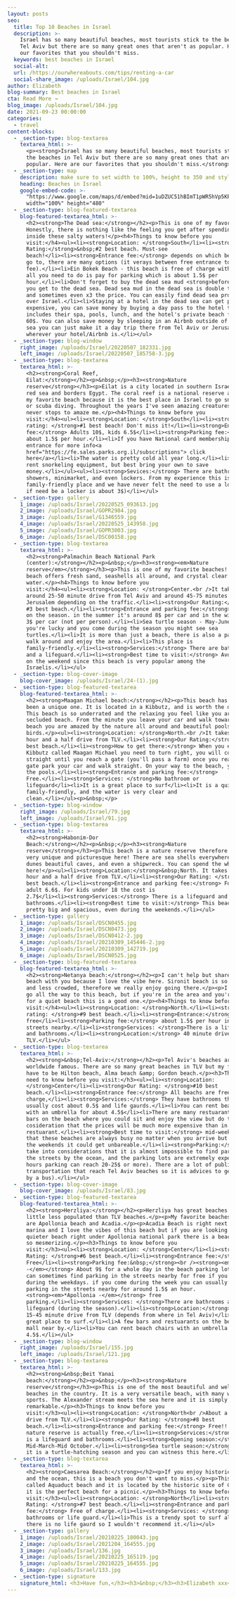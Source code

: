 ```yaml
---
layout: posts
seo:
  title: Top 10 Beaches in Israel
  description: >-
    Israel has so many beautiful beaches, most tourists stick to the beaches in
    Tel Aviv but there are so many great ones that aren't as popular. Here are
    our favorites that you shouldn't miss.
  keywords: best beaches in Israel
  social-alt:
  url: /https://ourwhereabouts.com/tips/renting-a-car
  social-share_image: /uploads/Israel/104.jpg
author: Elizabeth
blog-summary: Best beaches in Israel
cta: Read More →
blog_image: /uploads/Israel/104.jpg
date: 2021-09-23 00:00:00
categories:
  - travel
content-blocks:
  - _section-type: blog-textarea
    textarea_html: >-
      <p><strong>Israel has so many beautiful beaches, most tourists stick to
      the beaches in Tel Aviv but there are so many great ones that aren't as
      popular. Here are our favorites that you shouldn't miss.</strong></p>
  - _section-type: map
    description: make sure to set width to 100%, height to 350 and style to border 2
    heading: Beaches in Israel
    google-embed-code: >-
      "https://www.google.com/maps/d/embed?mid=1uDZUC51hBImT1pWR5hVp5KP5MTQZG9Y&ehbc=2E312F"
      width="100%" height="480"
  - _section-type: blog-featured-textarea
    blog-featured-textarea_html: >-
      <h2><strong>The Dead sea:</strong></h2><p>This is one of my favorites too.
      Honestly, there is nothing like the feeling you get after spending time
      inside these salty waters!</p><h4>Things to know before you
      visit:</h4><ul><li><strong>Location: </strong>South</li><li><strong>Our
      Rating:</strong>&nbsp;#2 best beach. Must-see
      beach!</li><li><strong>Entrance fee:</strong> depends on which beach you
      go to, there are many options (it verays between free entrance to 15$
      fee).</li><li>Ein Bokek Beach - this beach is free of charge with toilets,
      all you need to do is pay for parking which is about 1.5$ per
      hour.</li><li>Don't forget to buy the dead sea mud <strong>before</strong>
      you get to the dead sea. Dead sea mud in the dead sea is double the price
      and sometimes even x3 the price. You can easily find dead sea products all
      over Israel.</li><li>Staying at a hotel in the dead sea can get pretty
      expensive, you can save money by buying a day pass to the hotel that
      includes their spa, pools, lunch, and the hotel's private beach for about
      60$. You can also save money by sleeping in an Airbnb outside of the dead
      sea you can just make it a day trip there from Tel Aviv or Jerusalem or
      wherever your hotel/Airbnb is.</li></ul>
  - _section-type: blog-window
    right_image: /uploads/Israel/20220507_182331.jpg
    left_image: /uploads/Israel/20220507_185758-3.jpg
  - _section-type: blog-textarea
    textarea_html: >-
      <h2><strong>Coral Reef,
      Eilat:</strong></h2><p>&nbsp;</p><h3><strong>Nature
      reserve</strong></h3><p>Eilat is a city located in southern Israel by the
      red sea and borders Egypt. The coral reef is a national reserve and it is
      my favorite beach because it is the best place in Israel to go snorkeling
      or scuba diving. Throughout the years I've seen amazing creatures and it
      never stops to amaze me.</p><h4>Things to know before you
      visit:</h4><ul><li><strong>Location: </strong>South</li><li><strong>Our
      rating: </strong>#1 best beach! Don't miss it!</li><li><strong>Entrance
      fee:</strong> Adults 10$, kids 6.5$</li><li><strong>Parking fee:</strong>
      about 1.5$ per hour.</li><li>If you have National card membership: Free
      entrance for more info<a
      href="https://fe.sales.parks.org.il/subscriptions"> click
      here</a></li><li>The water is pretty cold all year long.</li><li>You can
      rent snorkeling equipment, but best bring your own to save
      money.</li></ul><ul><li><strong>Sevices:</strong> There are bathrooms,
      showers, minimarket, and even lockers. From my experience this is a
      family-friendly place and we have never felt the need to use a locker but
      if need be a locker is about 3$)</li></ul>
  - _section-type: gallery
    1_image: /uploads/Israel/20220525_093613.jpg
    2_image: /uploads/Israel/GOPR2984.jpg
    3_image: /uploads/Israel/G1346559.jpg
    4_image: /uploads/Israel/20220525_143958.jpg
    5_image: /uploads/Israel/GOPR3003.jpg
    6_image: /uploads/Israel/DSC00158.jpg
  - _section-type: blog-textarea
    textarea_html: >-
      <h2><strong>Palmachin Beach National Park
      (center):</strong></h2><p>&nbsp;</p><h3><strong><em>Nature
      reserve</em></strong></h3><p>This is one of my favorite beaches! This
      beach offers fresh sand, seashells all around, and crystal clear
      water.</p><h4>Things to know before you
      visit:</h4><ul><li><strong>Location: </strong>Center.<br />​​​​​​It takes
      ​around 25-50 minute drive from Tel Aviv and around 45-75 minutes from
      Jerusalem depending on the traffic.</li><li><strong>Our Rating:</strong>
      #3 best beach.</li><li><strong>Entrance and parking fee:</strong> depends
      on the season. in the summer it's around 8$ per car and in the winter it's
      3$ per car (not per person).</li><li>Sea turtle season - May-June If
      you're lucky and you come during the season you might see sea
      turtles.</li><li>It is more than just a beach, there is also a path to
      walk around and enjoy the area.</li><li>This place is
      family-friendly.</li><li><strong>Services:</strong> There are bathrooms
      and a lifeguard.</li><li><strong>Best time to visit:</strong> Avoid coming
      on the weekend since this beach is very popular among the
      Israelis.</li></ul>
  - _section-type: blog-cover-image
    blog-cover_image: /uploads/Israel/24-(1).jpg
  - _section-type: blog-featured-textarea
    blog-featured-textarea_html: >-
      <h2><strong>Maagan Michael beach:</strong></h2><p>This beach has always
      been a unique one. It is located in a Kibbutz, and is worth the drive.
      This beach is so underrated and the relaxing you feel like you are in a
      secluded beach. From the minute you leave your car and walk towards the
      beach you are amazed by the nature all around and beautiful pools with
      birds.</p><ul><li><strong>Location: </strong>North.<br />It takes about an
      hour and a half drive from TLV.</li><li><strong>Our Rating:</strong> #4
      best beach.</li><li><strong>How to get there:</strong> When you enter the
      Kibbutz called Maagan Michael you need to turn right, you will continue
      straight until you reach a gate (you'll pass a farm) once you reach the
      gate park your car and walk straight. On your way to the beach, you'll see
      the pools.</li><li><strong>Entrance and parking fee:</strong>
      Free.</li><li><strong>Services: </strong>No bathroom or
      lifeguard</li><li>It is a great place to surf</li><li>It is a quiet beach,
      family-friendly, and the water is very clear and
      clean.</li></ul><p>&nbsp;</p>
  - _section-type: blog-window
    right_image: /uploads/Israel/79.jpg
    left_image: /uploads/Israel/91.jpg
  - _section-type: blog-textarea
    textarea_html: >-
      <h2><strong>Habonim-Dor
      Beach:</strong></h2><p>&nbsp;</p><h3><strong>Nature
      reserve</strong></h3><p>This beach is a nature reserve therefore it is
      very unique and picturesque here! There are sea shells everywhere, sand
      dunes beautiful caves, and even a shipwreck. You can spend the whole day
      here!</p><ul><li><strong>Location:</strong>&nbsp;North. It takes around an
      hour and a half drive from TLV.</li><li><strong>Our Rating: </strong>#5
      best beach.</li><li><strong>Entrance and parking fee:</strong> For an
      adult 6.6$. For kids under 18 the cost is
      2.7$</li><li><strong>Services:</strong> There is a lifeguard and
      bathrooms.</li><li><strong>Best time to visit:</strong> This beach is
      pretty big and spacious, even during the weekends.</li></ul>
  - _section-type: gallery
    1_image: /uploads/Israel/DSCN0455.jpg
    2_image: /uploads/Israel/DSCN0473.jpg
    3_image: /uploads/Israel/DSCN0412-2.jpg
    4_image: /uploads/Israel/20210309_145446-2.jpg
    5_image: /uploads/Israel/20210309_142719.jpg
    6_image: /uploads/Israel/DSCN0525.jpg
  - _section-type: blog-featured-textarea
    blog-featured-textarea_html: >-
      <h2><strong>Netanya beach:</strong></h2><p>I can't help but share this
      beach with you because I love the vibe here. Sironit beach is so pretty
      and less crowded, therefore we really enjoy going there.</p><p>I wouldn't
      go all the way to this beach, but if you're in the area and you're looking
      for a quiet beach this is a good one.</p><h4>Things to know before you
      visit:</h4><ul><li><strong>Location: </strong>North.</li><li><strong>Our
      rating: </strong>#9 best beach.</li><li><strong>Entrance:</strong>
      free</li><li><strong>Parking fee:</strong> about 1.5$ per hour in the
      streets nearby.</li><li><strong>Services: </strong>There is a lifeguard
      and bathrooms.</li><li><strong>Location:</strong> 40 minute drive from
      TLV.</li></ul>
  - _section-type: blog-textarea
    textarea_html: >-
      <h2><strong>&nbsp;Tel-Aviv:</strong></h2><p>Tel Aviv's beaches are
      worldwide famous. There are so many great beaches in TLV but my favorites
      have to be Hilton beach, Alma beach &amp; Gordon beach.</p><h3>Things you
      need to know before you visit:</h3><ul><li><strong>Location:
      </strong>Center</li><li><strong>Our Rating: </strong>#10 best
      beach.</li><li><strong>Entrance fee:</strong> All beachs are free of
      charge,</li><li><strong>Services:</strong> They have bathrooms that
      usually cost about 0.5$ and life gaurds.</li><li>You can rent beach chairs
      with an umbrella for about 4.5$</li><li>There are many restuarants and
      bars on the beach where you could sit and enjoy the view but do take into
      cosideration that the prices will be much more expensive than in a regular
      restuarant.</li><li><strong>Best time to visit:</strong> mid-week. Do know
      that these beaches are always busy no matter when you arrive but during
      the weekends it could get unbareable.</li><li><strong>Parking:</strong> Do
      take into considerations that it is almost impossible to find parking in
      the streets by the ocean, and the parking lots are extremely expensive (3
      hours parking can reach 20-25$ or more). There are a lot of public
      transportation that reach Tel Aviv beaches so it is advices to get there
      by a bus).</li></ul>
  - _section-type: blog-cover-image
    blog-cover_image: /uploads/Israel/83.jpg
  - _section-type: blog-featured-textarea
    blog-featured-textarea_html: >-
      <h2><strong>Herzliya:</strong></h2><p>Herzliya has great beaches and is a
      little less populated than TLV beaches.</p><p>My favorite beaches there
      are Apollonia beach and Acadia.</p><p>Acadia Beach is right next to the
      marina and I love the vibes of this beach but if you are looking for a
      quieter beach right under Apollonia national park there is a beach that is
      so mesmerizing.</p><h3>Things to know before you
      visit:</h3><ul><li><strong>Location: </strong>Center</li><li><strong>Our
      Rating: </strong>#6 best beach.</li><li><strong>Entrance fee:</strong>
      Free</li><li><strong>Parking fee:&nbsp;</strong><br /><strong><em>*Acadia
      -</em></strong> About 9$ for a whole day in the beach parking lot but you
      can sometimes find parking in the streets nearby for free if you come
      during the weekdays. if you come during the week you can usually find
      parking in the streets nearby for around 1.5$ an hour.
      <strong><em>*Apollonia -</em></strong> free
      parking.</li><li><strong>Services: </strong>There are bathrooms and
      lifeguard (during the season).</li><li><strong>Location:</strong> just a
      15-45 minute drive from TLV (depends from where in Tel Aviv)</li><li>A
      great place to surf.</li><li>A few bars and restuarants on the beach and a
      mall near by.</li><li>You can rent beach chairs with an umbrella for about
      4.5$.</li></ul>
  - _section-type: blog-window
    right_image: /uploads/Israel/155.jpg
    left_image: /uploads/Israel/121.jpg
  - _section-type: blog-textarea
    textarea_html: >-
      <h2><strong>&nbsp;Beit Yanai
      beach:</strong></h2><p>&nbsp;</p><h3><strong>Nature
      reserve</strong></h3><p>This is one of the most beautiful and well-kept
      beaches in the country. It is a very versatile beach, with many water
      sports. The Alexander stream meets the sea here and it is simply
      remarkable.</p><h3>Things to know before you
      visit:</h3><ul><li><strong>Location: </strong>North<br />About a 45-minute
      drive from TLV.</li><li><strong>Our Rating: </strong>#8 best
      beach.</li><li><strong>Entrance and parking fee:</strong> Free!! Yes, This
      nature reserve is actually free.</li><li><strong>Services:</strong> There
      is a lifeguard and bathrooms.</li><li><strong>Opening season:</strong>
      Mid-March-Mid October.</li><li><strong>Sea turtle season:</strong> August
      it is a turtle-hatching season and you can witness this here.</li></ul>
  - _section-type: blog-textarea
    textarea_html: >-
      <h2><strong>Caesarea Beach:</strong></h2><p>If you enjoy historic ruins
      and the ocean, this is a beach you don't want to miss.</p><p>This beach is
      called Aquaduct beach and it is located by the historic site of Caesarea
      it is the perfect beach for a picnic.</p><h3>Things to know before you
      visit:</h3><ul><li><strong>Location: </strong>North</li><li><strong>Our
      Rating: </strong>#7 best beach.</li><li><strong>Entrance and parking
      fee:</strong> Free of charge.</li><li><strong>Services: </strong>No
      bathrooms or life guard.</li><li>This is a trendy spot to surf although
      there is no life gaurd so I wouldn't recommend it.</li></ul>
  - _section-type: gallery
    1_image: /uploads/Israel/20210225_180043.jpg
    2_image: /uploads/Israel/2021204_164555.jpg
    3_image: /uploads/Israel/136.jpg
    4_image: /uploads/Israel/20210225_165119.jpg
    5_image: /uploads/Israel/20210225_164555.jpg
    6_image: /uploads/Israel/133.jpg
  - _section-type: signature
    signature_html: <h3>Have fun,</h3><h3>&nbsp;</h3><h3>Elizabeth xxx</h3>
---
```

